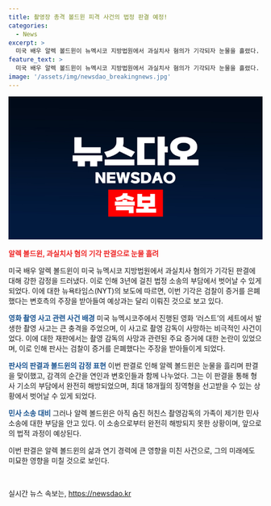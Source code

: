 ```yaml
---
title: 촬영장 총격 볼드윈 피격 사건의 법정 판결 예정!
categories:
  - News
excerpt: >
  미국 배우 알렉 볼드윈이 뉴멕시코 지방법원에서 과실치사 혐의가 기각되자 눈물을 흘렸다. 이는 영화 세트에서 권총 사고로 숨진 촬영감독과 관련된 사건으로, 법원은 증거 은폐로 판결을 기각했다. 볼드윈은 이에 안도하며 아내와 포옹하며 법정을 떠났지만, 민사 소송 등 부담이 아직 남아있다. 3년간의 재판이 끝나고 나서야 그는 안도의 눈물을 흘렸다.
feature_text: >
  미국 배우 알렉 볼드윈이 뉴멕시코 지방법원에서 과실치사 혐의가 기각되자 눈물을 흘렸다. 이는 영화 세트에서 권총 사고로 숨진 촬영감독과 관련된 사건으로, 법원은 증거 은폐로 판결을 기각했다. 볼드윈은 이에 안도하며 아내와 포옹하며 법정을 떠났지만, 민사 소송 등 부담이 아직 남아있다. 3년간의 재판이 끝나고 나서야 그는 안도의 눈물을 흘렸다.
image: '/assets/img/newsdao_breakingnews.jpg'
---
```


<p><img src="/assets/img/newsdao_breakingnews.jpg" alt="cryptoinkorea 속보" /></p>

<p><b><span style="color: #ee2323;">알렉 볼드윈, 과실치사 혐의 기각 판결으로 눈물 흘려</span></b></p>

<p>미국 배우 알렉 볼드윈이 미국 뉴멕시코 지방법원에서 과실치사 혐의가 기각된 판결에 대해 강한 감정을 드러냈다. 이로 인해 3년에 걸친 법정 소송의 부담에서 벗어날 수 있게 되었다. 이에 대한 뉴욕타임스(NYT)의 보도에 따르면, 이번 기각은 검찰이 증거를 은폐했다는 변호측의 주장을 받아들여 예상과는 달리 이뤄진 것으로 보고 있다.</p>

<p><b><span style="color: #1a5490;">영화 촬영 사고 관련 사건 배경</span></b>
미국 뉴멕시코주에서 진행된 영화 ‘러스트’의 세트에서 발생한 촬영 사고는 큰 충격을 주었으며, 이 사고로 촬영 감독이 사망하는 비극적인 사건이었다. 이에 대한 재판에서는 촬영 감독의 사망과 관련된 주요 증거에 대한 논란이 있었으며, 이로 인해 판사는 검찰이 증거를 은폐했다는 주장을 받아들이게 되었다.</p>

<p><b><span style="color: #1a5490;">판사의 판결과 볼드윈의 감정 표현</span></b>
이번 판결로 인해 알렉 볼드윈은 눈물을 흘리며 판결을 맞이했고, 감격의 순간을 연인과 변호인들과 함께 나누었다. 그는 이 판결을 통해 형사 기소의 부담에서 완전히 해방되었으며, 최대 18개월의 징역형을 선고받을 수 있는 상황에서 벗어날 수 있게 되었다.</p>

<p><b><span style="color: #1a5490;">민사 소송 대비</span></b>
그러나 알렉 볼드윈은 아직 숨진 허친스 촬영감독의 가족이 제기한 민사 소송에 대한 부담을 안고 있다. 이 소송으로부터 완전히 해방되지 못한 상황이며, 앞으로의 법적 과정이 예상된다.</p>

<p>이번 판결은 알렉 볼드윈의 삶과 연기 경력에 큰 영향을 미친 사건으로, 그의 미래에도 미묘한 영향을 미칠 것으로 보인다.</p>

<p data-ke-size="size16">&nbsp;</p>
실시간 뉴스 속보는, <a href="https://newsdao.kr" rel="dofollow">https://newsdao.kr</a>


